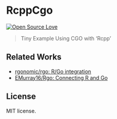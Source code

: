 
<!-- README.md is generated from README.Rmd. Please edit that file -->

# RcppCgo

<!-- badges: start -->

[![Open Source
Love](https://badges.frapsoft.com/os/v3/open-source.svg?v=103)](https://github.com/ellerbrock/open-source-badges/)
<!-- badges: end -->

> Tiny Example Using CGO with ‘Rcpp’

## Related Works

-   [rgonomic/rgo: R/Go integration](https://github.com/rgonomic/rgo)
-   [EMurray16/Rgo: Connecting R and
    Go](https://github.com/EMurray16/Rgo)

## License

MIT license.

